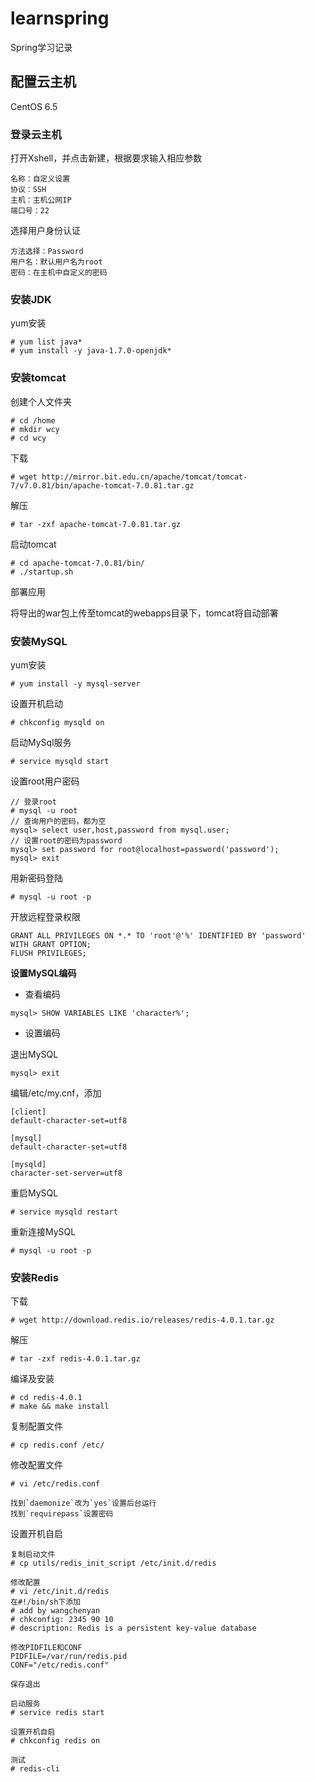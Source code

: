 # learnspring
Spring学习记录

## 配置云主机
CentOS 6.5

### 登录云主机
打开Xshell，并点击新建，根据要求输入相应参数
```
名称：自定义设置
协议：SSH
主机：主机公网IP
端口号：22
```

选择用户身份认证
```
方法选择：Password
用户名：默认用户名为root
密码：在主机中自定义的密码
```

### 安装JDK
yum安装
```
# yum list java*
# yum install -y java-1.7.0-openjdk*
```

### 安装tomcat
创建个人文件夹
```
# cd /home
# mkdir wcy
# cd wcy
```
下载
```
# wget http://mirror.bit.edu.cn/apache/tomcat/tomcat-7/v7.0.81/bin/apache-tomcat-7.0.81.tar.gz
```
解压
```
# tar -zxf apache-tomcat-7.0.81.tar.gz
```
启动tomcat
```
# cd apache-tomcat-7.0.81/bin/
# ./startup.sh
```

部署应用

将导出的war包上传至tomcat的webapps目录下，tomcat将自动部署

### 安装MySQL
yum安装
```
# yum install -y mysql-server
```
设置开机启动
```
# chkconfig mysqld on
```
启动MySql服务
```
# service mysqld start
```
设置root用户密码
```
// 登录root
# mysql -u root
// 查询用户的密码，都为空
mysql> select user,host,password from mysql.user;
// 设置root的密码为password
mysql> set password for root@localhost=password('password');
mysql> exit
```
用新密码登陆
```
# mysql -u root -p
```
开放远程登录权限
```
GRANT ALL PRIVILEGES ON *.* TO 'root'@'%' IDENTIFIED BY 'password' WITH GRANT OPTION;
FLUSH PRIVILEGES;
```

**设置MySQL编码**

- 查看编码
```
mysql> SHOW VARIABLES LIKE 'character%';
```

- 设置编码

退出MySQL
```
mysql> exit
```
编辑/etc/my.cnf，添加
```
[client]
default-character-set=utf8

[mysql]
default-character-set=utf8

[mysqld]
character-set-server=utf8
```
重启MySQL
```
# service mysqld restart
```
重新连接MySQL
```
# mysql -u root -p
```

### 安装Redis
下载
```
# wget http://download.redis.io/releases/redis-4.0.1.tar.gz
```
解压
```
# tar -zxf redis-4.0.1.tar.gz
```
编译及安装
```
# cd redis-4.0.1
# make && make install
```
复制配置文件
```
# cp redis.conf /etc/
```
修改配置文件
```
# vi /etc/redis.conf

找到`daemonize`改为`yes`设置后台运行
找到`requirepass`设置密码
```
设置开机自启
```
复制启动文件
# cp utils/redis_init_script /etc/init.d/redis

修改配置
# vi /etc/init.d/redis
在#!/bin/sh下添加
# add by wangchenyan
# chkconfig: 2345 90 10
# description: Redis is a persistent key-value database

修改PIDFILE和CONF
PIDFILE=/var/run/redis.pid
CONF="/etc/redis.conf"

保存退出

启动服务
# service redis start

设置开机自启
# chkconfig redis on

测试
# redis-cli
```
